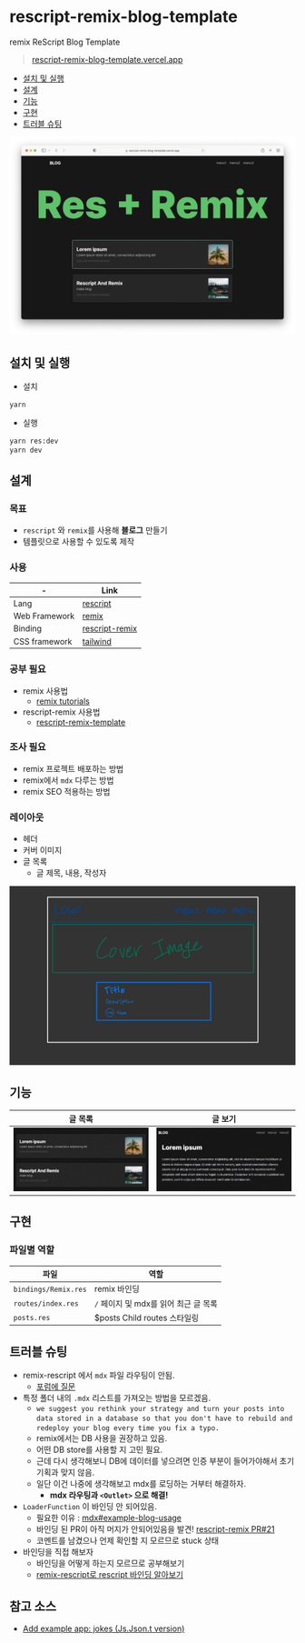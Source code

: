 # rescript-remix-blog-template
remix ReScript Blog Template

> [rescript-remix-blog-template.vercel.app](http://rescript-remix-blog-template.vercel.app/)

- [설치 및 실행](#설치-및-실행)
- [설계](#설계)
- [기능](#기능)
- [구현](#구현)
- [트러블 슈팅](#트러블-슈팅)

![home](/docs/home.png)

## 설치 및 실행

- 설치

```shell
yarn
```

- 실행

```shell
yarn res:dev
yarn dev
```

## 설계

### 목표

- `rescript` 와 `remix`를 사용해 **블로그** 만들기
- 템플릿으로 사용할 수 있도록 제작

### 사용

| -             | Link                                                            |
|---------------|-----------------------------------------------------------------|
| Lang          | [rescript](https://rescript-lang.org/)                          |
| Web Framework | [remix](https://remix.run/)                                     |
| Binding       | [rescript-remix](https://github.com/tom-sherman/rescript-remix) |
| CSS framework | [tailwind](https://tailwindcss.com/)                            |

### 공부 필요

- remix 사용법
  - [remix tutorials](https://remix.run/docs/en/v1/tutorials/blog)
- rescript-remix 사용법
  - [rescript-remix-template](https://github.com/tom-sherman/rescript-remix-template)

### 조사 필요

- remix 프로젝트 배포하는 방법
- remix에서 `mdx` 다루는 방법
- remix SEO 적용하는 방법

### 레이아웃

- 헤더
- 커버 이미지
- 글 목록
  - 글 제목, 내용, 작성자

![레이아웃](/docs/layout.jpeg)

## 기능

| 글 목록 | 글 보기 |
|---|---|
|![list](/docs/list.png) |![post](/docs/post.png) |

## 구현

### 파일별 역할

| 파일 | 역할 |
|---|---|
| `bindings/Remix.res` | remix 바인딩 |
| `routes/index.res` | `/` 페이지 및 mdx를 읽어 최근 글 목록 |
| `posts.res` | $posts Child routes 스타일링 |

## 트러블 슈팅

- remix-rescript 에서 `mdx` 파일 라우팅이 안됨.
  - [포럼에 질문](https://forum.rescript-lang.org/t/how-can-i-handle-mdx-in-rescript-remix/3218/2)
- 특정 폴더 내의 `.mdx` 리스트를 가져오는 방법을 모르겠음.
  - ```we suggest you rethink your strategy and turn your posts into data stored in a database so that you don't have to rebuild and redeploy your blog every time you fix a typo.```
  - remix에서는 DB 사용을 권장하고 있음.
  - 어떤 DB store를 사용할 지 고민 필요.
  - 근데 다시 생각해보니 DB에 데이터를 넣으려면 인증 부분이 들어가야해서 초기 기획과 맞지 않음.
  - 일단 이건 나중에 생각해보고 mdx를 로딩하는 거부터 해결하자.
    - **mdx 라우팅과 `<Outlet>` 으로 해결!**
- `LoaderFunction` 이 바인딩 안 되어있음.
  - 필요한 이유 : [mdx#example-blog-usage](https://remix.run/docs/en/v1.4.1/guides/mdx#example-blog-usage)
  - 바인딩 된 PR이 아직 머지가 안되어있음을 발견! [rescript-remix PR#21](https://github.com/tom-sherman/rescript-remix/pull/21)
  - 코멘트를 남겼으나 언제 확인할 지 모르므로 stuck 상태
- 바인딩을 직접 해보자
  - 바인딩을 어떻게 하는지 모르므로 공부해보기
  - [remix-rescript로 rescript 바인딩 알아보기](https://miryang.dev/blog/learn-about-remix-rescript-binding)
  
## 참고 소스

- [Add example app: jokes (Js.Json.t version)](https://github.com/tom-sherman/rescript-remix/pull/21)
